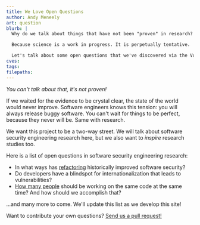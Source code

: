 ```yaml
---
title: We Love Open Questions
author: Andy Meneely
art: question
blurb: |
  Why do we talk about things that have not been "proven" in research?

  Because science is a work in progress. It is perpetually tentative. 

  Let's talk about some open questions that we've discovered via the Vulnerability History Project.
cves:
tags:
filepaths:
---
```


_You can't talk about that, it's not proven!_

If we waited for the evidence to be crystal clear, the state of the world would never improve. Software engineers knows this tension: you will always release buggy software. You can't wait for things to be perfect, because they never will be. Same with research.

We want this project to be a two-way street. We will talk about software security engineering research here, but we also want to _inspire_ research studies too.

Here is a list of open questions in software security engineering research:

* In what ways has [refactoring](/articles-refactoring) historically improved software security?
* Do developers have a blindspot for internationalization that leads to vulnerabilities?
* [How many people](/tags/cooks) should be working on the same code at the same time? And how should we accomplish that?

...and many more to come. We'll update this list as we develop this site!

Want to contribute your own questions? [Send us a pull request!](https://github.com/VulnerabilityHistoryProject/vhp-writing)


